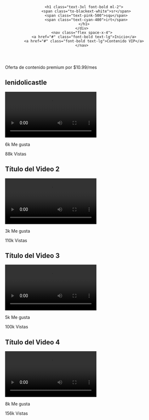 <html>
  <head>
    <meta charset="UTF-8">
    <meta name="viewport" content="width=device-width, initial-scale=1.0">
    <script src="https://cdn.tailwindcss.com?plugins=forms,typography"></script>
		<script src="https://unpkg.com/unlazy@0.11.3/dist/unlazy.with-hashing.iife.js" defer init></script>
		<script type="text/javascript">
			window.tailwind.config = {
				darkMode: ['class'],
				theme: {
					extend: {
						colors: {
							border: 'hsl(var(--border))',
							input: 'hsl(var(--input))',
							ring: 'hsl(var(--ring))',
							background: 'hsl(var(--background))',
							foreground: 'hsl(var(--foreground))',
							primary: {
								DEFAULT: 'hsl(var(--primary))',
								foreground: 'hsl(var(--primary-foreground))'
							},
							secondary: {
								DEFAULT: 'hsl(var(--secondary))',
								foreground: 'hsl(var(--secondary-foreground))'
							},
							destructive: {
								DEFAULT: 'hsl(var(--destructive))',
								foreground: 'hsl(var(--destructive-foreground))'
							},
							muted: {
								DEFAULT: 'hsl(var(--muted))',
								foreground: 'hsl(var(--muted-foreground))'
							},
							accent: {
								DEFAULT: 'hsl(var(--accent))',
								foreground: 'hsl(var(--accent-foreground))'
							},
							popover: {
								DEFAULT: 'hsl(var(--popover))',
								foreground: 'hsl(var(--popover-foreground))'
							},
							card: {
								DEFAULT: 'hsl(var(--card))',
								foreground: 'hsl(var(--card-foreground))'
							},
						},
					}
				}
			}
		</script>
		<style type="text/tailwindcss">
			@layer base {
				:root {
					--background: 0 0% 100%;
--foreground: 240 10% 3.9%;
--card: 0 0% 100%;
--card-foreground: 240 10% 3.9%;
--popover: 0 0% 100%;
--popover-foreground: 240 10% 3.9%;
--primary: 240 5.9% 10%;
--primary-foreground: 0 0% 98%;
--secondary: 240 4.8% 95.9%;
--secondary-foreground: 240 5.9% 10%;
--muted: 240 4.8% 95.9%;
--muted-foreground: 240 3.8% 46.1%;
--accent: 240 4.8% 95.9%;
--accent-foreground: 240 5.9% 10%;
--destructive: 0 84.2% 60.2%;
--destructive-foreground: 0 0% 98%;
--border: 240 5.9% 90%;
--input: 240 5.9% 90%;
--ring: 240 5.9% 10%;
--radius: 0.5rem;
				}
				.dark {
					--background: 240 10% 3.9%;
--foreground: 0 0% 98%;
--card: 240 10% 3.9%;
--card-foreground: 0 0% 98%;
--popover: 240 10% 3.9%;
--popover-foreground: 0 0% 98%;
--primary: 0 0% 98%;
--primary-foreground: 240 5.9% 10%;
--secondary: 240 3.7% 15.9%;
--secondary-foreground: 0 0% 98%;
--muted: 240 3.7% 15.9%;
--muted-foreground: 240 5% 64.9%;
--accent: 240 3.7% 15.9%;
--accent-foreground: 0 0% 98%;
--destructive: 0 62.8% 30.6%;
--destructive-foreground: 0 0% 98%;
--border: 240 3.7% 15.9%;
--input: 240 3.7% 15.9%;
--ring: 240 4.9% 83.9%;
				}
			}
		</style>
  </head>
  <body>
    

<div class="bg-black text-white">
  <header class="flex justify-between items-center p-4">
    <div class="flex items-center">
      
      <h1 class="text-3xl font-bold ml-2">
        <span class="to-blackext-white">sr</span>
        <span class="text-pink-500">squ</span>
        <span class="text-cyan-400">irt</span>
      </h1>
    </div>
    <nav class="flex space-x-4">
      <a href="#" class="font-bold text-lg">Inicio</a>
      <a href="#" class="font-bold text-lg">Contenido VIP</a>
    </nav>
  </header>
  <div class="bg-pink-500 to-blackext-white text-center p-2">
    <p class="font-bold text-lg">Oferta de contenido premium por $10.99/mes</p>
  </div>
  <main class="p-4 bg-black">
    <div class="grid grid-cols-2 gap-4">
      <div class="bg-zinc-800 p-4 rounded-lg">
        <h2 class="text-white">lenidolicastle</h2>
        <video class="w-full" controls>
          <source src="video5145752793524470967.mp4" type="video/mp4" />
          Your browser does not support the video tag.
        </video>
        <p class="text-white">6k Me gusta</p>
        <p class="text-white">88k Vistas</p>
      </div>
      <div class="bg-zinc-800 p-4 rounded-lg">
        <h2 class="text-white">Título del Video 2</h2>
        <video class="w-full" controls>
          <source src="video2.mp4" type="video/mp4" />
          Your browser does not support the video tag.
        </video>
        <p class="text-white">3k Me gusta</p>
        <p class="text-white">110k Vistas</p>
      </div>
      <div class="bg-zinc-800 p-4 rounded-lg">
        <h2 class="text-white">Título del Video 3</h2>
        <video class="w-full" controls>
          <source src="video3.mp4" type="video/mp4" />
          Your browser does not support the video tag.
        </video>
        <p class="text-white">5k Me gusta</p>
        <p class="text-white">100k Vistas</p>
      </div>
      <div class="bg-zinc-800 p-4 rounded-lg">
        <h2 class="text-white">Título del Video 4</h2>
        <video class="w-full" controls>
          <source src="video4.mp4" type="video/mp4" />
          Your browser does not support the video tag.
        </video>
        <p class="text-white">8k Me gusta</p>
        <p class="text-white">156k Vistas</p>
      </div>
    </div>
  </main>
</div>


  </body>
</html>



